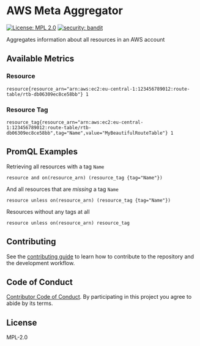 # AWS Meta Aggregator

[![License: MPL 2.0](https://img.shields.io/badge/License-MPL%202.0-brightgreen.svg)](https://opensource.org/licenses/MPL-2.0)
[![security: bandit](https://img.shields.io/badge/security-bandit-yellow.svg)](https://github.com/PyCQA/bandit)

Aggregates information about all resources in an AWS account

## Available Metrics

### Resource

`resource{resource_arn="arn:aws:ec2:eu-central-1:123456789012:route-table/rtb-db06309ec8ce58bb"} 1`

### Resource Tag

`resource_tag{resource_arn="arn:aws:ec2:eu-central-1:123456789012:route-table/rtb-db06309ec8ce58bb",tag="Name",value="MyBeautifulRouteTable"} 1`

## PromQL Examples

Retrieving all resources with a tag `Name`

`resource and on(resource_arn) (resource_tag {tag="Name"})`

And all resources that are _missing_ a tag `Name`

`resource unless on(resource_arn) (resource_tag {tag="Name"})`

Resources without any tags at all

`resource unless on(resource_arn) resource_tag`

## Contributing

See the [contributing guide](CONTRIBUTING.md) to learn how to contribute to the repository and the development workflow.

## Code of Conduct

[Contributor Code of Conduct](CODE_OF_CONDUCT.md). By participating in this project you agree to abide by its terms.

## License

MPL-2.0
